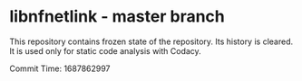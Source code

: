 # libnfnetlink - master branch

This repository contains frozen state of the repository.
Its history is cleared. It is used only for static code
analysis with Codacy.

Commit Time: 1687862997